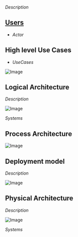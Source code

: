 _Description_

## [Users](Actors)

 * _Actor_

## High level Use Cases

* _UseCases_

![Image](./UseCases/UseCases.png)

## Logical Architecture

_Description_

![Image](./Solution/Logical.png)

_Systems_

## Process Architecture

![Image](./Solution/Processs.png)

## Deployment model

_Description_

![Image](./Solution/Deployment.png)

## Physical Architecture

_Description_

![Image](./Solution/Physical.png)

_Systems_

